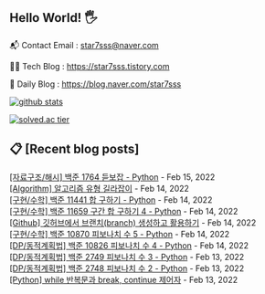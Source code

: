 ## Hello World! 🖐

📬 Contact Email : star7sss@naver.com

👨‍💻 Tech Blog : https://star7sss.tistory.com

🤪 Daily Blog : https://blog.naver.com/star7sss

[![github stats](https://github-readme-stats.vercel.app/api?username=jangThang&show_icons=true&hide_border=False)](https://star7sss.tistory.com)

[![solved.ac tier](http://mazassumnida.wtf/api/v2/generate_badge?boj=star7sss)](https://solved.ac/star7sss)

## 📋 [Recent blog posts]
[[자료구조/해시] 백준 1764 듣보잡 - Python](https://star7sss.tistory.com/169) - Feb 15, 2022<br>
[[Algorithm] 알고리즘 유형 길라잡이](https://star7sss.tistory.com/168) - Feb 14, 2022<br>
[[구현/수학] 백준 11441 합 구하기 - Python](https://star7sss.tistory.com/167) - Feb 14, 2022<br>
[[구현/수학] 백준 11659 구간 합 구하기 4 - Python](https://star7sss.tistory.com/166) - Feb 14, 2022<br>
[[Github] 깃허브에서 브랜치(branch) 생성하고 활용하기](https://star7sss.tistory.com/165) - Feb 14, 2022<br>
[[구현/수학] 백준 10870 피보나치 수 5 - Python](https://star7sss.tistory.com/164) - Feb 14, 2022<br>
[[DP/동적계획법] 백준 10826 피보나치 수 4 - Python](https://star7sss.tistory.com/163) - Feb 14, 2022<br>
[[DP/동적계획법] 백준 2749 피보나치 수 3 - Python](https://star7sss.tistory.com/162) - Feb 13, 2022<br>
[[DP/동적계획법] 백준 2748 피보나치 수 2 - Python](https://star7sss.tistory.com/161) - Feb 13, 2022<br>
[[Python] while 반복문과 break, continue 제어자](https://star7sss.tistory.com/160) - Feb 13, 2022<br>
